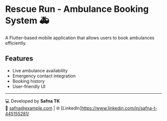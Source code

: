 # Rescue Run - Ambulance Booking System 🚑

A Flutter-based mobile application that allows users to book ambulances efficiently.

## Features
- Live ambulance availability
- Emergency contact integration
- Booking history
- User-friendly UI

---

💻 Developed by **Safna TK**  
📧 safna@example.com | 🌐 [LinkedIn]https://www.linkedin.com/in/safna-t-445155281/

